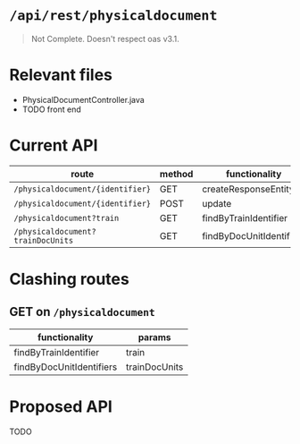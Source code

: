 # `/api/rest/physicaldocument`
> Not Complete.
> Doesn't respect oas v3.1.

# Relevant files
- PhysicalDocumentController.java
- TODO front end

# Current API
|route|method|functionality|
|-|-|-|
|`/physicaldocument/{identifier}`|GET|createResponseEntity|
|`/physicaldocument/{identifier}`|POST|update|
|`/physicaldocument?train`|GET|findByTrainIdentifier|
|`/physicaldocument?trainDocUnits`|GET|findByDocUnitIdentifiers|

# Clashing routes

## GET on `/physicaldocument`
|functionality|params|
|-|-|
|findByTrainIdentifier|train|
|findByDocUnitIdentifiers|trainDocUnits|

# Proposed API
TODO